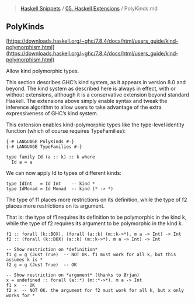 > [Haskell Snippets](../README.md) / [05. Haskell Extensions](README.md) / PolyKinds.md
## PolyKinds
[https://downloads.haskell.org/~ghc/7.8.4/docs/html/users_guide/kind-polymorphism.html](https://downloads.haskell.org/~ghc/7.8.4/docs/html/users_guide/kind-polymorphism.html)

Allow kind polymorphic types.

This section describes GHC’s kind system, as it appears in version 8.0 and beyond. The kind system as described here is always in effect, with or without extensions, although it is a conservative extension beyond standard Haskell. The extensions above simply enable syntax and tweak the inference algorithm to allow users to take advantage of the extra expressiveness of GHC’s kind system.

This extension enables kind-polymorphic types like the type-level identity function (which of course requires TypeFamilies):

```
{-# LANGUAGE PolyKinds #-}
{-# LANGUAGE TypeFamilies #-}

type family Id (a :: k) :: k where
  Id a = a
```
We can now apply Id to types of different kinds:
```
type IdInt   = Id Int    -- kind *
type IdMonad = Id Monad  -- kind (* -> *)
```

The type of f1 places more restrictions on its definition, while the type of f2 places more restrictions on its argument.

That is: the type of f1 requires its definition to be polymorphic in the kind k, while the type of f2 requires its argument to be polymorphic in the kind k.
```
f1 :: forall (k::BOX). (forall (a::k) (m::k->*). m a -> Int) -> Int
f2 :: (forall (k::BOX) (a::k) (m::k->*). m a -> Int) -> Int

-- Show restriction on *definition*
f1 g = g (Just True)  -- NOT OK. f1 must work for all k, but this assumes k is *
f2 g = g (Just True)  -- OK

-- Show restriction on *argument* (thanks to Ørjan)
x = undefined :: forall (a::*) (m::*->*). m a -> Int
f1 x  -- OK
f2 x  -- NOT OK. the argument for f2 must work for all k, but x only works for *
```